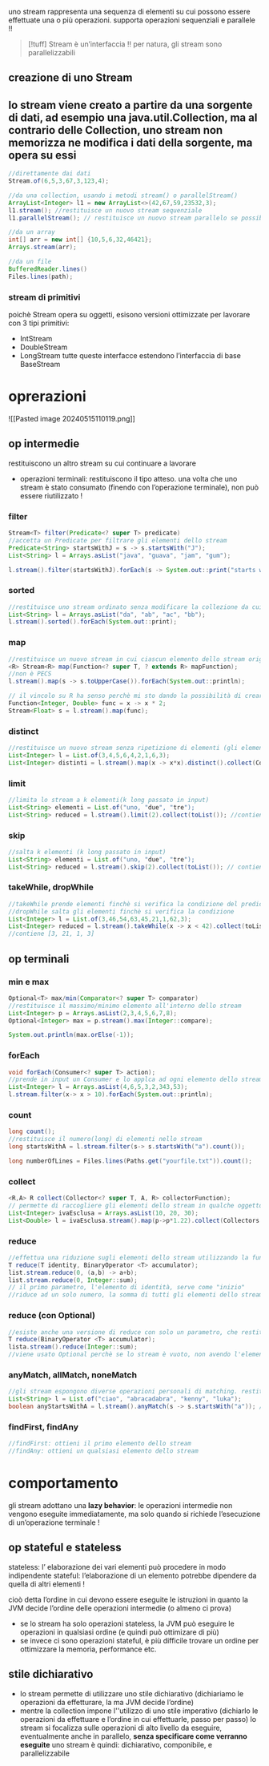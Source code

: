 uno stream rappresenta una sequenza di elementi su cui possono essere effettuate una o più operazioni.
supporta operazioni sequenziali e parallele !!

>[!tuff] Stream è un’interfaccia !!
>per natura, gli stream sono parallelizzabili

## creazione di uno Stream
lo stream viene creato a partire da una sorgente di dati, ad esempio una java.util.Collection, ma al contrario delle Collection, uno stream non memorizza ne modifica i dati della sorgente, ma opera su essi
- 
```java
//direttamente dai dati
Stream.of(6,5,3,67,3,123,4);

//da una collection, usando i metodi stream() o parallelStream()
ArrayList<Integer> l1 = new ArrayList<>(42,67,59,23532,3);
l1.stream(); //restituisce un nuovo stream sequenziale
l1.parallelStream(); // restituisce un nuovo stream parallelo se possibile (altrimenti restituisce uno stream sequenziale)

//da un array
int[] arr = new int[] {10,5,6,32,46421};
Arrays.stream(arr);

//da un file
BufferedReader.lines()
Files.lines(path);
```

### stream di primitivi
poichè Stream opera su oggetti, esisono versioni ottimizzate per lavorare con 3 tipi primitivi:
- IntStream
- DoubleStream
- LongStream
tutte queste interfacce estendono l’interfaccia di base BaseStream
# oprerazioni 
![[Pasted image 20240515110119.png]]
## op intermedie
restituiscono un altro stream su cui continuare a lavorare
- operazioni terminali: restituiscono il tipo atteso. 
una volta che uno stream è stato consumato (finendo con l’operazione terminale), non può essere riutilizzato !

### filter
```java
Stream<T> filter(Predicate<? super T> predicate)
//accetta un Predicate per filtrare gli elementi dello stream
Predicate<String> startsWithJ = s -> s.startsWith("J");
List<String> l = Arrays.asList("java", "guava", "jam", "gum");

l.stream().filter(startsWithJ).forEach(s -> System.out::print("starts with j: " + s));
```

### sorted
```java
//restituisce uno stream ordinato senza modificare la collezione da cui è stato creato lo stream
List<String> l = Arrays.asList("da", "ab", "ac", "bb");
l.stream().sorted().forEach(System.out::print);
```

### map
```java
//restituisce un nuovo stream in cui ciascun elemento dello stream originale è convertito in un altro oggetto attraverso la Function passata in input
<R> Stream<R> map(Function<? super T, ? extends R> mapFunction);
//non è PECS
l.stream().map(s -> s.toUpperCase()).forEach(System.out::println);

// il vincolo su R ha senso perchè mi sto dando la possibilità di creare uno stream di ritorno di un sottotipo del secondo tipo generico di R
Function<Integer, Double> func = x -> x * 2;
Stream<Float> s = l.stream().map(func);
```

### distinct
```java
//restituisce un nuovo stream senza ripetizione di elementi (gli elementi sono tutti distinti tra loro)
List<Integer> l = List.of(3,4,5,6,4,2,1,6,3);
List<Integer> distinti = l.stream().map(x -> x*x).distinct().collect(Collectors.toList());
```

### limit
```java
//limita lo stream a k elementi(k long passato in input)
List<String> elementi = List.of("uno, "due", "tre");
List<String> reduced = l.stream().limit(2).collect(toList()); //contiene ["uno", "due"]
```

### skip
```java
//salta k elementi (k long passato in input)
List<String> elementi = List.of("uno, "due", "tre");
List<String> reduced = l.stream().skip(2).collect(toList()); // contiene ["tre"]
```

### takeWhile, dropWhile
```java
//takeWhile prende elementi finchè si verifica la condizione del predicato
//dropWhile salta gli elementi finchè si verifica la condizione
List<Integer> l = List.of(3,46,54,63,45,21,1,62,3);
List<Integer> reduced = l.stream().takeWhile(x -> x < 42).collect(toList);
//contiene [3, 21, 1, 3]
```


## op terminali

### min e max
```java
Optional<T> max/min(Comparator<? super T> comparator) 
//restituisce il massimo/minimo elemento all'interno dello stream
List<Integer> p = Arrays.asList(2,3,4,5,6,7,8);
Optional<Integer> max = p.stream().max(Integer::compare);

System.out.println(max.orElse(-1));
```

### forEach
```java
void forEach(Consumer<? super T> action);
//prende in input un Consumer e lo applca ad ogni elemento dello stream
List<Integer> l = Arrays.asList(4,6,5,3,2,343,53);
l.stream.filter(x-> x > 10).forEach(System.out::println);
```

### count
```java
long count();
//restituisce il numero(long) di elementi nello stream
long startsWithA = l.stream.filter(s-> s.startsWith("a").count());

long numberOfLines = Files.lines(Paths.get("yourfile.txt")).count();
```

### collect
```java
<R,A> R collect(Collector<? super T, A, R> collectorFunction);
// permette di raccogliere gli elementi dello stream in qualche oggetto (collection, una stringa, un intero)
List<Integer> ivaEsclusa = Arrays.asList(10, 20, 30);
List<Double> l = ivaEsclusa.stream().map(p->p*1.22).collect(Collectors.toList());
```

### reduce
```java
//effettua una riduzione sugli elementi dello stream utilizzando la funzione data in input
T reduce(T identity, BinaryOperator <T> accumulator);
list.stream.reduce(0, (a,b) -> a+b);
list.stream.reduce(0, Integer::sum);
// il primo parametro, l'elemento di identità, serve come "inizio"
//riduce ad un solo numero, la somma di tutti gli elementi dello stream !

```
### reduce (con Optional)
```java
//esiste anche una versione di reduce con solo un parametro, che restituisce un Optional<T>
T reduce(BinaryOperator <T> accumulator);
lista.stream().reduce(Integer::sum);
//viene usato Optional perchè se lo stream è vuoto, non avendo l'elemento di identità, non si sa quale valore restituire
```

### anyMatch, allMatch, noneMatch
```java
//gli stream espongono diverse operazioni personali di matching. restituiscono un booleano relativo all'esito del matching
List<String> l = List.of("ciao", "abracadabra", "kenny", "luka");
boolean anyStartsWithA = l.stream().anyMatch(s -> s.startsWith("a")); //true
```

### findFirst, findAny
```java
//findFirst: ottieni il primo elemento dello stream
//findAny: ottieni un qualsiasi elemento dello stream
```
# comportamento
gli stream adottano una **lazy behavior**: le operazioni intermedie non vengono eseguite immediatamente, ma solo quando si richiede l’esecuzione di un’operazione terminale !
## op stateful e stateless
stateless: l’ elaborazione dei vari elementi può procedere in modo indipendente
stateful: l’elaborazione di un elemento potrebbe dipendere da quella di altri elementi !

cioò detta l’ordine in cui devono essere eseguite le istruzioni in quanto la JVM decide l’ordine delle operazioni intermedie (o almeno ci prova)
- se lo stream ha solo operazioni stateless, la JVM può eseguire le operazioni in qualsiasi ordine (e quindi può ottimizare di più)
- se invece ci sono operazioni stateful, è più difficile trovare un ordine per ottimizzare la memoria, performance etc.

## stile dichiarativo
- lo stream permette di utilizzare uno stile dichiarativo (dichiariamo le operazioni da effetturare, la ma JVM decide l’ordine)
- mentre la collection impone l''utilizzo di uno stile imperativo (dichiarlo le operazioni da effettuare e l’ordine in cui effettuarle, passo per passo)
lo stream si focalizza sulle operazioni di alto livello da eseguire, eventualmente anche in parallelo, **senza specificare come verranno eseguite**
uno stream è quindi: dichiarativo, componibile, e parallelizzabile